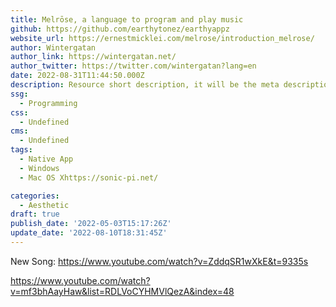 ```yaml
---
title: Melrōse, a language to program and play music
github: https://github.com/earthytonez/earthyappz
website_url: https://ernestmicklei.com/melrose/introduction_melrose/
author: Wintergatan
author_link: https://wintergatan.net/
author_twitter: https://twitter.com/wintergatan?lang=en
date: 2022-08-31T11:44:50.000Z
description: Resource short description, it will be the meta description for the theme also.
ssg:
  - Programming
css:
  - Undefined
cms:
  - Undefined
tags:
  - Native App
  - Windows
  - Mac OS Xhttps://sonic-pi.net/

categories:
  - Aesthetic
draft: true
publish_date: '2022-05-03T15:17:26Z'
update_date: '2022-08-10T18:31:45Z'
---
```



New Song: https://www.youtube.com/watch?v=ZddqSR1wXkE&t=9335s

https://www.youtube.com/watch?v=mf3bhAayHaw&list=RDLVoCYHMVlQezA&index=48
